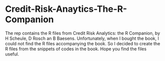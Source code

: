# Credit-Risk-Anaytics-The-R-Companion
The rep contains the R files from Credit Risk Analytics: the R Companion, by H Scheule, D Rosch an B Baesens. Unfortunately, when I bought the book, I could not find the R files accompanying the book. So I decided to create the R files from the snippets of codes in the book. Hope you find the files useful.
